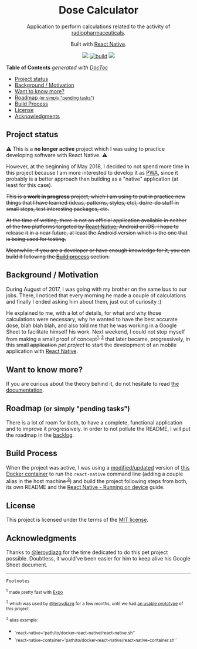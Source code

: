 <h1 align="center">Dose Calculator</h1>

<p align="center">
  Application to perform calculations related to the activity of <a target="_blank"
  href="https://en.wikipedia.org/wiki/Radiopharmaceutical">radiopharmaceuticals</a>.
</p>

<p align="center">
  Built with <a target="_blank" href="https://facebook.github.io/react-native/">React Native</a>.
</p>

<p align="center">
  <a href="https://greenkeeper.io"><img src="https://badges.greenkeeper.io/dgdavid/dose-calculator.svg"></a>
  <a href="https://circleci.com/gh/dgdavid/dose-calculator"><img src="https://circleci.com/gh/dgdavid/dose-calculator.svg?style=shield" alt="build"></a>
  <a href="https://codecov.io/gh/dgdavid/dose-calculator"><img src="https://codecov.io/gh/dgdavid/dose-calculator/coverage.svg"></a>
</p>

<!-- START doctoc generated TOC please keep comment here to allow auto update -->
<!-- DON'T EDIT THIS SECTION, INSTEAD RE-RUN doctoc TO UPDATE -->
**Table of Contents**  *generated with [DocToc](https://github.com/thlorenz/doctoc)*

- [Project status](#project-status)
- [Background / Motivation](#background--motivation)
- [Want to know more?](#want-to-know-more)
- [Roadmap <small>(or simply "pending tasks")</small>](#roadmap-smallor-simply-pending-taskssmall)
- [Build Process](#build-process)
- [License](#license)
- [Acknowledgments](#acknowledgments)

<!-- END doctoc generated TOC please keep comment here to allow auto update -->

## Project status

:warning: This is a **no longer active** project which I was using to practice developing software
with React Native. :warning:

However, at the beginning of May 2018, I decided to not spend more time in this project because I am
more interested to develop it as [PWA](https://en.wikipedia.org/wiki/Progressive_Web_Apps), since it
probably is a better approach than building as a "native" application (at least for this case).

~~This is a **work in progress** project, which I am using to put in practice new things that I
have learned (ideas, patterns, styles, etc), do/re-do stuff in small steps, test interesting
packages, etc.~~

~~At the time of writing, there is not an official application available in neither of the two
platforms targeted by [React Native](https://facebook.github.io/react-native/), Android or iOS. I
hope to release it in a near future, at least the Android version which is the one that is being
used for testing.~~

~~Meanwhile, if you are a developer or have enough knowledge for it, you can build it following the
[Build process](#build-process) section.~~

## Background / Motivation

During August of 2017, I was going with my brother on the same bus to our jobs. There, I noticed
that every morning he made a couple of calculations and finally I ended asking him about them, just
out of curiosity :)

He explained to me, with a lot of details, for what and why those calculations were necessary, why
he wanted to have the best accurate dose, blah blah blah, and also told me that he was working in a
Google Sheet to facilitate himself his work. Next weekend, I could not stop myself from making a
small proof of concept<sup><a href="#footnote-1">1</a>, <a href="#footnote-2">2</a></sup> that later
became, progressively, in this small ~~application~~ *pet project* to start the development of an
mobile application with [React Native](https://facebook.github.io/react-native/).

## Want to know more?

If you are curious about the theory behind it, do not hesitate to read [the
documentation](docs/RADIOISOTOPES.md).

## Roadmap <small>(or simply "pending tasks")</small>

There is a lot of room for both, to have a complete, functional application and to improve it
progressively. In order to not pollute the README, I will put the roadmap in the
[backlog](https://github.com/dgdavid/dose-calculator/projects/1).

## Build Process

When the project was active, I was using a
[modified/updated](https://github.com/dgdavid/dose-calculator/issues/31) version of [this Docker
container](https://github.com/MaximeD/docker-react-native) to run the `react-native` command line (adding a couple alias in the host machine<sup><a href="#footnote-3"> 3</a></sup>)
and build the project following steps from both, its own README and the [React Native - Running on
device](https://facebook.github.io/react-native/docs/running-on-device.html) guide.

## License

This project is licensed under the terms of the [MIT license](LICENSE).

## Acknowledgments

Thanks to <a target="_blank"
href="https://www.linkedin.com/in/leroy-diaz">@leroydiazg</a> for the time dedicated to
do this pet project possible. Doubtless, it would've been easier for him to keep alive his Google Sheet
document.

---

`Footnotes`

<sub><sup id="footnote-1">1</sup> made pretty fast with [Expo](https://expo.io)</sub>

<sub><sup id="footnote-2">2</sup> which was used by <a target="_blank"
href="https://www.linkedin.com/in/leroy-diaz">@leroydiazg</a> for a few months, until we had [an usable
prototype](https://github.com/dgdavid/dose-calculator/commit/27ce9d0f9eff3c59bb465988f3f6bade9956b96b)
of this project.</sub>

<sub><sup id="footnote-3">3</sup> alias example:
  <ul>
    <li><sub>`react-native='path/to/docker-react-native/react-native.sh'`</sub></li>
    <li><sub>`react-native-container='path/to/docker-react-native/react-native-container.sh'`</sub></li>
  </ul>
</sub>
